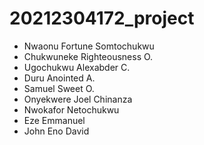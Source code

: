 # 20212304172_project

- Nwaonu Fortune Somtochukwu  
- Chukwuneke Righteousness O.
- Ugochukwu Alexabder C.
- Duru Anointed A.
- Samuel Sweet O.
- Onyekwere Joel Chinanza
- Nwokafor Netochukwu
- Eze Emmanuel
- John Eno David
